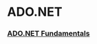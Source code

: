 # ADO.NET

### [**ADO.NET Fundamentals**](https://github.com/HakobyanAni/ADO.NET/blob/master/ADO.NET.docx)

